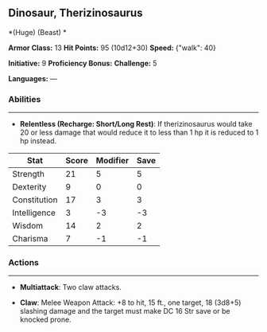 ## Dinosaur, Therizinosaurus
*(Huge) (Beast) *

**Armor Class:** 13
**Hit Points:** 95 (10d12+30)
**Speed:** {"walk": 40}

**Initiative:** 9
**Proficiency Bonus:**
**Challenge:** 5

**Languages:** —

### Abilities
 --- 
- **Relentless (Recharge: Short/Long Rest)**: If therizinosaurus would take 20 or less damage that would reduce it to less than 1 hp it is reduced to 1 hp instead.



| Stat | Score | Modifier | Save |
| ---- | ---- | ---- | ---- |
| Strength | 21 | 5 | 5 |
| Dexterity | 9 | 0 | 0 |
| Constitution | 17 | 3 | 3 |
| Intelligence | 3 | -3 | -3 |
| Wisdom | 14 | 2 | 2 |
| Charisma | 7 | -1 | -1 |

### Actions
 --- 
- **Multiattack**: Two claw attacks.

- **Claw**: Melee Weapon Attack: +8 to hit, 15 ft., one target, 18 (3d8+5) slashing damage and the target must make DC 16 Str save or be knocked prone.

